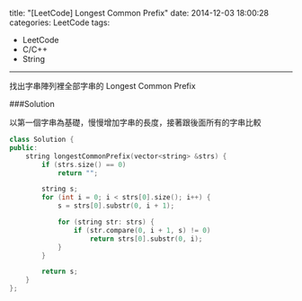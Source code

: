 title: "[LeetCode] Longest Common Prefix"
date: 2014-12-03 18:00:28
categories: LeetCode
tags:
- LeetCode
- C/C++
- String
---
找出字串陣列裡全部字串的 Longest Common Prefix

<!-- more -->

###Solution

以第一個字串為基礎，慢慢增加字串的長度，接著跟後面所有的字串比較

``` c++
class Solution {
public:
    string longestCommonPrefix(vector<string> &strs) {
        if (strs.size() == 0)
            return "";

        string s;
        for (int i = 0; i < strs[0].size(); i++) {
            s = strs[0].substr(0, i + 1);

            for (string str: strs) {
                if (str.compare(0, i + 1, s) != 0)
                    return strs[0].substr(0, i);
            }
        }

        return s;
    }
};
```
